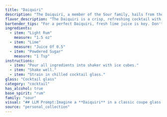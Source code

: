 ```yaml
---
title: "Daiquiri"
description: "The Daiquiri, a member of the Sour family, hails from the early 20th century in Cuba. Its simplicity – light rum, lime juice, and sugar – belies its sophistication, showcasing the bright, acidic flavors of its ingredients. "
flavor_description: "The Daiquiri is a crisp, refreshing cocktail with a bright, tart lime flavor. The light rum provides a subtle sweetness and a smooth, clean finish. The powdered sugar adds a touch of sweetness and body, balancing out the tartness of the lime. The overall taste is a harmonious blend of sweet, tart, and smooth, making it a classic and beloved cocktail. "
bartender_tips: "For a perfect Daiquiri, fresh lime juice is key. Don't use bottled, the flavor won't be the same.  A good quality light rum is essential, and don't be shy with the sugar!  You want it sweet, but balanced with the lime.  Shake hard with ice to chill it down, and strain into a chilled coupe glass.  A touch of simple syrup can help if the sugar isn't dissolving properly. "
ingredients:
  - item: "Light Rum"
    measure: "1.5 oz"
  - item: "Lime"
    measure: "Juice Of 0.5"
  - item: "Powdered Sugar"
    measure: "1 Tsp"
instructions:
  - item: "Pour all ingredients into shaker with ice cubes."
  - item: "Shake well."
  - item: "Strain in chilled cocktail glass."
glass: "Cocktail glass"
category: "cocktail"
has_alcohol: true
base_spirit: "rum"
family: "sour"
visual: "## LLM Prompt:Imagine a **Daiquiri** in a classic coupe glass. Describe its appearance in detail, focusing on:* **Color:** Is it a vibrant, almost translucent lime green? Or a more muted, pale yellow? * **Clarity:** Is it crystal clear or slightly cloudy? * **Texture:** Does the surface shimmer with tiny bubbles from the shaken ice? * **Garnish:** What kind of garnish would enhance the visual appeal? A lime wedge, a spiral of lime zest, or something else entirely?Consider how the light plays on the surface of the drink and the overall visual impact it creates. Be sure to use descriptive language that brings the cocktail to life! "
source: "personal_collection"
---
```


